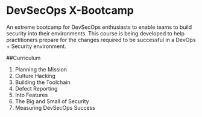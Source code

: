 # DevSecOps X-Bootcamp
An extreme bootcamp for DevSecOps enthusiasts to enable teams to build security into their environments.  This course is being developed to help practitioners prepare for the changes required to be successful in a DevOps + Security environment.

##Curriculum

1.  Planning the Mission
2.  Culture Hacking
3.  Building the Toolchain
4.  Defect Reporting
5.  Into Features
6.  The Big and Small of Security
7.  Measuring DevSecOps Success


